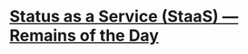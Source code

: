# [Status as a Service (StaaS) — Remains of the Day](https://www.eugenewei.com/blog/2019/2/19/status-as-a-service)